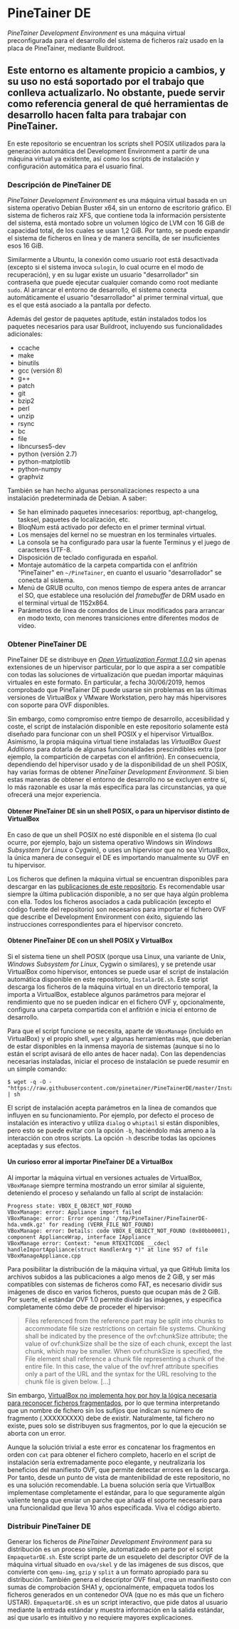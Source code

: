 # PineTainer DE
_PineTainer Development Environment_ es una máquina virtual preconfigurada para el desarrollo del sistema de ficheros raíz usado en la placa de PineTainer, mediante Buildroot.

## Este entorno es altamente propicio a cambios, y su uso no está soportado por el trabajo que conlleva actualizarlo. No obstante, puede servir como referencia general de qué herramientas de desarrollo hacen falta para trabajar con PineTainer.

En este repositorio se encuentran los scripts shell POSIX utilizados para la generación automática del Development Environment a partir de una máquina virtual ya existente, así como los scripts de instalación y configuración automática para el usuario final.

### Descripción de PineTainer DE
_PineTainer Development Environment_ es una máquina virtual basada en un sistema operativo Debian Buster x64, sin un entorno de escritorio gráfico. El sistema de ficheros raíz XFS, que contiene toda la información persistente del sistema, está montado sobre un volumen lógico de LVM con 16 GiB de capacidad total, de los cuales se usan 1,2 GiB. Por tanto, se puede expandir el sistema de ficheros en línea y de manera sencilla, de ser insuficientes esos 16 GiB.

Similarmente a Ubuntu, la conexión como usuario root está desactivada (excepto si el sistema invoca `sulogin`, lo cual ocurre en el modo de recuperación), y en su lugar existe un usuario "desarrollador" sin contraseña que puede ejecutar cualquier comando como root mediante `sudo`. Al arrancar el entorno de desarrollo, el sistema conecta automáticamente el usuario "desarrollador" al primer terminal virtual, que es el que está asociado a la pantalla por defecto.

Además del gestor de paquetes aptitude, están instalados todos los paquetes necesarios para usar Buildroot, incluyendo sus funcionalidades adicionales:
* ccache
* make
* binutils
* gcc (versión 8)
* g++
* patch
* git
* bzip2
* perl
* unzip
* rsync
* bc
* file
* libncurses5-dev
* python (versión 2.7)
* python-matplotlib
* python-numpy
* graphviz

También se han hecho algunas personalizaciones respecto a una instalación predeterminada de Debian. A saber:
* Se han eliminado paquetes innecesarios: reportbug, apt-changelog, tasksel, paquetes de localización, etc.
* BloqNum está activado por defecto en el primer terminal virtual.
* Los mensajes del kernel no se muestran en los terminales virtuales.
* La consola se ha configurado para usar la fuente Terminus y el juego de caracteres UTF-8.
* Disposición de teclado configurada en español.
* Montaje automático de la carpeta compartida con el anfitrión "PineTainer" en `~/PineTainer`, en cuanto el usuario "desarrollador" se conecta al sistema.
* Menú de GRUB oculto, con menos tiempo de espera antes de arrancar el SO, que establece una resolución del _framebuffer_ de DRM usado en el terminal virtual de 1152x864.
* Parámetros de línea de comandos de Linux modificados para arrancar en modo texto, con menores transiciones entre diferentes modos de vídeo.

### Obtener PineTainer DE
PineTainer DE se distribuye en [_Open Virtualization Format 1.0.0_](https://www.dmtf.org/sites/default/files/standards/documents/DSP0243_1.0.0.pdf) sin apenas extensiones de un hipervisor particular, por lo que aspira a ser compatible con todas las soluciones de virtualización que puedan importar máquinas virtuales en este formato. En particular, a fecha 30/06/2019, hemos comprobado que PineTainer DE puede usarse sin problemas en las últimas versiones de VirtualBox y VMware Workstation, pero hay más hipervisores con soporte para OVF disponibles.

Sin embargo, como compromiso entre tiempo de desarrollo, accesibilidad y coste, el script de instalación disponible en este repositorio solamente está diseñado para funcionar con un shell POSIX y el hipervisor VirtualBox. Asimismo, la propia máquina virtual tiene instaladas las _VirtualBox Guest Additions_ para dotarla de algunas funcionalidades prescindibles extra (por ejemplo, la compartición de carpetas con el anfitrión). En consecuencia, dependiendo del hipervisor usado y de la disponibilidad de un shell POSIX, hay varias formas de obtener _PineTainer Development Environment_. Si bien estas maneras de obtener el entorno de desarrollo no se excluyen entre sí, lo más razonable es usar la más específica para las circunstancias, ya que ofrecerá una mejor experiencia.

#### Obtener PineTainer DE sin un shell POSIX, o para un hipervisor distinto de VirtualBox
En caso de que un shell POSIX no esté disponible en el sistema (lo cual ocurre, por ejemplo, bajo un sistema operativo Windows sin _Windows Subsystem for Linux_ o Cygwin), o uses un hipervisor que no sea VirtualBox, la única manera de conseguir el DE es importando manualmente su OVF en tu hipervisor.

Los ficheros que definen la máquina virtual se encuentran disponibles para descargar en las [publicaciones de este repositorio](https://github.com/pinetainer/PineTainerDE/releases). Es recomendable usar siempre la última publicación disponible, a no ser que haya algún problema con ella. Todos los ficheros asociados a cada publicación (excepto el código fuente del repositorio) son necesarios para importar el fichero OVF que describe el Development Environment con éxito, siguiendo las instrucciones correspondientes para el hipervisor concreto.

#### Obtener PineTainer DE con un shell POSIX y VirtualBox
Si el sistema tiene un shell POSIX (porque usa Linux, una variante de Unix, _Windows Subsystem for Linux_, Cygwin o similares), y se pretende usar VirtualBox como hipervisor, entonces se puede usar el script de instalación automática disponible en este repositorio, `InstalarDE.sh`. Este script descarga los ficheros de la máquina virtual en un directorio temporal, la importa a VirtualBox, establece algunos parámetros para mejorar el rendimiento que no se pueden indicar en el fichero OVF y, opcionalmente, configura una carpeta compartida con el anfitrión e inicia el entorno de desarrollo.

Para que el script funcione se necesita, aparte de `VBoxManage` (incluido en VirtualBox) y el propio shell, `wget` y algunas herramientas más, que deberían de estar disponibles en la inmensa mayoría de sistemas (aunque si no lo están el script avisará de ello antes de hacer nada). Con las dependencias necesarias instaladas, iniciar el proceso de instalación se puede resumir en un simple comando:

```Shell session
$ wget -q -O - "https://raw.githubusercontent.com/pinetainer/PineTainerDE/master/InstalarDE.sh" | sh
```

El script de instalación acepta parámetros en la línea de comandos que influyen en su funcionamiento. Por ejemplo, por defecto el proceso de instalación es interactivo y utiliza `dialog` o `whiptail` si están disponibles, pero esto se puede evitar con la opción `-b`, haciéndolo más ameno a la interacción con otros scripts. La opción `-h` describe todas las opciones aceptadas y sus efectos.

#### Un curioso error al importar PineTainer DE a VirtualBox
Al importar la máquina virtual en versiones actuales de VirtualBox, `VBoxManage` siempre termina mostrando un error similar al siguiente, deteniendo el proceso y señalando un fallo al script de instalación:

```
Progress state: VBOX_E_OBJECT_NOT_FOUND
VBoxManage: error: Appliance import failed
VBoxManage: error: Error opening '/tmp/PineTainer/PineTainerDE-hda.vmdk.gz' for reading (VERR_FILE_NOT_FOUND)
VBoxManage: error: Details: code VBOX_E_OBJECT_NOT_FOUND (0x80bb0001), component ApplianceWrap, interface IAppliance
VBoxManage error: Context: "enum RTEXITCODE __cdecl handleImportAppliance(struct HandlerArg *)" at line 957 of file VBoxManageAppliance.cpp
```

Para posibilitar la distribución de la máquina virtual, ya que GitHub limita los archivos subidos a las publicaciones a algo menos de 2 GiB, y ser más compatibles con sistemas de ficheros como FAT, es necesario dividir sus imágenes de disco en varios ficheros, puesto que ocupan más de 2 GiB. Por suerte, el estándar OVF 1.0 permite dividir las imágenes, y especifica completamente cómo debe de proceder el hipervisor:

> Files referenced from the reference part may be split into chunks to accommodate file size restrictions on certain file systems. Chunking shall be indicated by the presence of the ovf:chunkSize attribute; the value of ovf:chunkSize shall be the size of each chunk, except the last chunk, which may be smaller. When ovf:chunkSize is specified, the File element shall reference a chunk file representing a chunk of the entire file. In this case, the value of the ovf:href attribute specifies only a part of the URL and the syntax for the URL resolving to the chunk file is given below. [...]

Sin embargo, [VirtualBox no implementa hoy por hoy la lógica necesaria para reconocer ficheros fragmentados](https://www.virtualbox.org/browser/vbox/trunk/src/VBox/Main/xml/ovfreader.cpp#L266), por lo que termina interpretando que un nombre de fichero sin los sufijos que indican su número de fragmento (.XXXXXXXXX) debe de existir. Naturalmente, tal fichero no existe, pues solo se distribuyen sus fragmentos, por lo que la ejecución se aborta con un error.

Aunque la solución trivial a este error es concatenar los fragmentos en orden con `cat` para obtener el fichero completo, hacerlo en el script de instalación sería extremadamente poco elegante, y neutralizaría los beneficios del manifiesto OVF, que permite detectar errores en la descarga. Por tanto, desde un punto de vista de mantenibilidad de este repositorio, no es una solución recomendable. La buena solución sería que VirtualBox implementase completamente el estándar, para lo que seguramente algún valiente tenga que enviar un parche que añada el soporte necesario para una funcionalidad que lleva 10 años especificada. Viva el código abierto.

### Distribuir PineTainer DE
Generar los ficheros de _PineTainer Development Environment_ para su distribución es un proceso simple, automatizado en parte por el script `EmpaquetarDE.sh`. Este script parte de un esqueleto del descriptor OVF de la máquina virtual situado en `ova/skel` y de las imágenes de sus discos, que convierte con `qemu-img`, `gzip` y `split` a un formato apropiado para su distribución. También genera el descriptor OVF final, crea un manifiesto con sumas de comprobación SHA1 y, opcionalmente, empaqueta todos los ficheros generados en un contenedor OVA (que no es más que un fichero USTAR). `EmpaquetarDE.sh` es un script interactivo, que pide datos al usuario mediante la entrada estándar y muestra información en la salida estándar, así que usarlo es intuitivo y no requiere mayores explicaciones.
